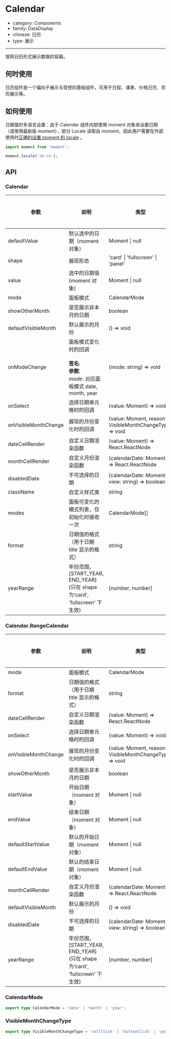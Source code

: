 # Calendar

-   category: Components
-   family: DataDisplay
-   chinese: 日历
-   type: 展示

---

按照日历形式展示数据的容器。

## 何时使用

日历组件是一个偏向于展示与受控的基础组件，可用于日程、课表、价格日历、农历展示等。

## 如何使用

日期值的多语言设置：由于 Calendar 组件内部使用 moment 对象来设置日期（请使用最新版 moment），部分 Locale 读取自 moment，因此用户需要在外部使用时[正确的设置 moment 的 locale](http://momentjs.cn/docs/#/i18n/changing-locale/) 。

```js
import moment from 'moment';

moment.locale('zh-cn');
```

## API

### Calendar

| 参数                 | 说明                                                                                             | 类型                                                    | 默认值                    | 是否必填 |
| -------------------- | ------------------------------------------------------------------------------------------------ | ------------------------------------------------------- | ------------------------- | -------- |
| defaultValue         | 默认选中的日期（moment 对象）                                                                    | Moment \| null                                          | -                         |          |
| shape                | 展现形态                                                                                         | 'card' \| 'fullscreen' \| 'panel'                       | 'fullscreen'              |          |
| value                | 选中的日期值 (moment 对象)                                                                       | Moment \| null                                          | -                         |          |
| mode                 | 面板模式                                                                                         | CalendarMode                                            | -                         |          |
| showOtherMonth       | 是否展示非本月的日期                                                                             | boolean                                                 | true                      |          |
| defaultVisibleMonth  | 默认展示的月份                                                                                   | () => void                                              | -                         |          |
| onModeChange         | 面板模式变化时的回调<br/><br/>**签名**:<br/>**参数**:<br/>_mode_: 对应面板模式 date, month, year | (mode: string) => void                                  | -                         |          |
| onSelect             | 选择日期单元格时的回调                                                                           | (value: Moment) => void                                 | -                         |          |
| onVisibleMonthChange | 展现的月份变化时的回调                                                                           | (value: Moment, reason: VisibleMonthChangeType) => void | -                         |          |
| dateCellRender       | 自定义日期渲染函数                                                                               | (value: Moment) => React.ReactNode                      | value =\> value.date()    |          |
| monthCellRender      | 自定义月份渲染函数                                                                               | (calendarDate: Moment) => React.ReactNode               | -                         |          |
| disabledDate         | 不可选择的日期                                                                                   | (calendarDate: Moment, view: string) => boolean         | -                         |          |
| className            | 自定义样式类                                                                                     | string                                                  | -                         |          |
| modes                | 面板可变化的模式列表，仅初始化时接收一次                                                         | CalendarMode[]                                          | ['date', 'month', 'year'] |          |
| format               | 日期值的格式（用于日期 title 显示的格式）                                                        | string                                                  | 'YYYY-MM                  |          |
| yearRange            | 年份范围，[START_YEAR, END_YEAR] (只在 shape 为‘card’, 'fullscreen' 下生效)                      | [number, number]                                        | -                         |          |

### Calendar.RangeCalendar

| 参数                 | 说明                                                                        | 类型                                                    | 默认值                 | 是否必填 |
| -------------------- | --------------------------------------------------------------------------- | ------------------------------------------------------- | ---------------------- | -------- |
| mode                 | 面板模式                                                                    | CalendarMode                                            | 'date'                 |          |
| format               | 日期值的格式（用于日期 title 显示的格式）                                   | string                                                  | 'YYYY-MM               |          |
| dateCellRender       | 自定义日期渲染函数                                                          | (value: Moment) => React.ReactNode                      | value =\> value.date() |          |
| onSelect             | 选择日期单元格时的回调                                                      | (value: Moment) => void                                 | -                      |          |
| onVisibleMonthChange | 展现的月份变化时的回调                                                      | (value: Moment, reason: VisibleMonthChangeType) => void | -                      |          |
| showOtherMonth       | 是否展示非本月的日期                                                        | boolean                                                 | true                   |          |
| startValue           | 开始日期（moment 对象）                                                     | Moment \| null                                          | -                      |          |
| endValue             | 结束日期（moment 对象）                                                     | Moment \| null                                          | -                      |          |
| defaultStartValue    | 默认的开始日期（moment 对象）                                               | Moment \| null                                          | -                      |          |
| defaultEndValue      | 默认的结束日期（moment 对象）                                               | Moment \| null                                          | -                      |          |
| monthCellRender      | 自定义月份渲染函数                                                          | (calendarDate: Moment) => React.ReactNode               | -                      |          |
| defaultVisibleMonth  | 默认展示的月份                                                              | () => void                                              | -                      |          |
| disabledDate         | 不可选择的日期                                                              | (calendarDate: Moment, view: string) => boolean         | -                      |          |
| yearRange            | 年份范围，[START_YEAR, END_YEAR] (只在 shape 为‘card’, 'fullscreen' 下生效) | [number, number]                                        | -                      |          |

### CalendarMode

```typescript
export type CalendarMode = 'date' | 'month' | 'year';
```

### VisibleMonthChangeType

```typescript
export type VisibleMonthChangeType = 'cellClick' | 'buttonClick' | 'yearSelect' | 'monthSelect';
```
